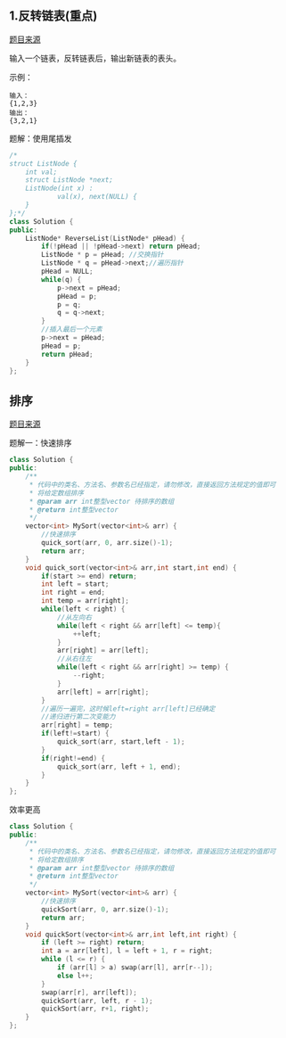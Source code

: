 ## 1.反转链表(重点)
[题目来源](https://www.nowcoder.com/practice/75e878df47f24fdc9dc3e400ec6058ca?tpId=190&tqId=35203&rp=1&ru=%2Factivity%2Foj&qru=%2Fta%2Fjob-code-high-rd%2Fquestion-ranking&tab=answerKey)

输入一个链表，反转链表后，输出新链表的表头。

示例：
```
输入：
{1,2,3}
输出：
{3,2,1}
```

题解：使用尾插发

```cpp
/*
struct ListNode {
	int val;
	struct ListNode *next;
	ListNode(int x) :
			val(x), next(NULL) {
	}
};*/
class Solution {
public:
    ListNode* ReverseList(ListNode* pHead) {
        if(!pHead || !pHead->next) return pHead;
        ListNode * p = pHead; //交换指针
        ListNode * q = pHead->next;//遍历指针
        pHead = NULL;
        while(q) {
            p->next = pHead;
            pHead = p;
            p = q;
            q = q->next;
        }
        //插入最后一个元素
        p->next = pHead;
        pHead = p;
        return pHead;
    }
};
```

## 排序
[题目来源](https://www.nowcoder.com/practice/2baf799ea0594abd974d37139de27896?tpId=190&tqId=36114&rp=1&ru=%2Factivity%2Foj&qru=%2Fta%2Fjob-code-high-rd%2Fquestion-ranking&tab=answerKey)

题解一：快速排序


```cpp
class Solution {
public:
    /**
     * 代码中的类名、方法名、参数名已经指定，请勿修改，直接返回方法规定的值即可
     * 将给定数组排序
     * @param arr int整型vector 待排序的数组
     * @return int整型vector
     */
    vector<int> MySort(vector<int>& arr) {
        //快速排序
        quick_sort(arr, 0, arr.size()-1);
        return arr;
    }
    void quick_sort(vector<int>& arr,int start,int end) {
        if(start >= end) return;
        int left = start;
        int right = end;
        int temp = arr[right];
        while(left < right) {
            //从左向右
            while(left < right && arr[left] <= temp){
                ++left;
            }
            arr[right] = arr[left];
            //从右往左
            while(left < right && arr[right] >= temp) {
                --right;
            }
            arr[left] = arr[right];
        }
        //遍历一遍完，这时候left=right arr[left]已经确定
        //递归进行第二次变能力
        arr[right] = temp;
        if(left!=start) {
            quick_sort(arr, start,left - 1);
        }
        if(right!=end) {
            quick_sort(arr, left + 1, end);
        }
    }
};
```

效率更高

```cpp
class Solution {
public:
    /**
     * 代码中的类名、方法名、参数名已经指定，请勿修改，直接返回方法规定的值即可
     * 将给定数组排序
     * @param arr int整型vector 待排序的数组
     * @return int整型vector
     */
    vector<int> MySort(vector<int>& arr) {
        //快速排序
        quickSort(arr, 0, arr.size()-1);
        return arr;
    }
    void quickSort(vector<int>& arr,int left,int right) {
        if (left >= right) return;
        int a = arr[left], l = left + 1, r = right;
        while (l <= r) {
            if (arr[l] > a) swap(arr[l], arr[r--]);
            else l++;
        }
        swap(arr[r], arr[left]);
        quickSort(arr, left, r - 1);
        quickSort(arr, r+1, right);
    }
};
```
